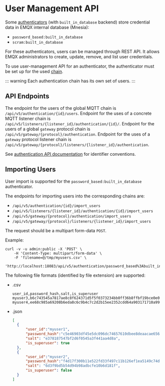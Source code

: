 # User Management API

Some [authenticators](./authn.md#authentication-sources) (with `built_in_database` backend) store credential data in EMQX internal database (Mnesia):

* `password_based:built_in_database`
* `scram:built_in_database`

For these authenticators, users can be managed through REST API.
It allows EMQX administrators to create, update, remove, and list user credentials.

To use user-management API for an authenticator, the authenticator must be set up for the used
[chain](./authn.md#authentication-chains).

::: warning
Each authentication chain has its own set of users.
:::

## API Endpoints

The endpoint for the users of the global MQTT chain is `/api/v5/authentication/{id}/users`.
Endpoint for the uses of a concrete MQTT listener chain is `/api/v5/listeners/{listener_id}/authentication/{id}/`.
Endpoint for the users of a global `gateway` protocol chain is `/api/v5/gateway/{protocol}/authentication`.
Endpoint for the uses of a `gateway` protocol listener chain is `/api/v5/gateway/{protocol}/listeners/{listener_id}/authentication`.

See [authentication API documentation](./authn.md#http-api) for identifier conventions.

## Importing Users

User import is supported for the `password_based:built_in_database` authenticator.

The endpoints for importing users into the corresponding chains are:
* `/api/v5/authentication/{id}/import_users`
* `/api/v5/listeners/{listener_id}/authentication/{id}/import_users`
* `/api/v5/gateway/{protocol}/authentication/import_users`
* `/api/v5/gateway/{protocol}/listeners/{listener_id}/import_users`

The request should be a multipart form-data `POST`.

Example:

```
curl -v -u admin:public -X 'POST' \
    -H 'Content-Type: multipart/form-data' \
    -F 'filename=@/tmp/myusers.csv' \
    'http://localhost:18083/api/v5/authentication/password_based%3Abuilt_in_database/import_users'
```

The following file formats (identified by file extension) are supported:

* .csv
  ```csv
  user_id,password_hash,salt,is_superuser
  myuser3,b6c743545a7817ae8c8f624371d5f5f0373234bb0ff36b8ffbf19bce0e06ab75,de1024f462fb83910fd13151bd4bd235,true
  myuser4,ee68c985a69208b6eda8c6c9b4c7c2d2b15ee2352cdd64a903171710a99182e8,ad773b5be9dd0613fe6c2f4d8c403139,false
  ```

* .json
  ```json
  [
    {
        "user_id":"myuser1",
        "password_hash":"c5e46903df45e5dc096dc74657610dbee8deaacae656df88a1788f1847390242",
        "salt": "e378187547bf2d6f0545a3f441aa4d8a",
        "is_superuser": true
    },
    {
        "user_id":"myuser2",
        "password_hash":"f4d17f300b11e522fd33f497c11b126ef1ea5149c74d2220f9a16dc876d4567b",
        "salt": "6d3f9bd5b54d94b98adbcfe10b6d181f",
        "is_superuser": false
    }
  ]
  ```
